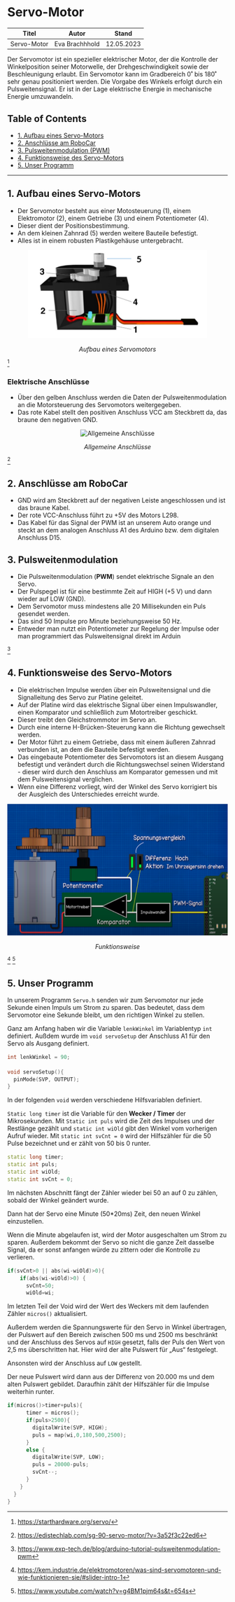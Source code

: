 # Servo-Motor

<div align = "center">
<table>
  <thead>
    <tr>
      <th align = "center">Titel</th>
      <th align = "center">Autor</th>
      <th align = "center">Stand</th>
    </tr>
  </thead>
  <tbody>
    <tr>
      <td align = "center">Servo-Motor</td>
      <td align = "center">Eva Brachhhold</td>
      <td align = "center">12.05.2023</td>
    </tr>
  </tbody>
</table>
</div>

Der Servomotor ist ein spezieller elektrischer Motor,  der die Kontrolle der Winkelposition seiner Motorwelle, der Drehgeschwindigkeit sowie der  Beschleunigung erlaubt. Ein Servomotor kann im Gradbereich 0˚ bis 180˚ sehr genau positioniert werden. Die Vorgabe des Winkels erfolgt durch ein Pulsweitensignal. Er ist in der Lage elektrische Energie in mechanische Energie umzuwandeln.

## Table of Contents

- [1. Aufbau eines Servo-Motors](#1-aufbau-eines-servo-motors)
- [2. Anschlüsse am RoboCar](#2-anschlüsse-am-robocar)
- [3. Pulsweitenmodulation (PWM)](#3-pulsweitenmodulation)
- [4. Funktionsweise des Servo-Motors](#4-funktionsweise-des-servo-motors)
- [5. Unser Programm](#5-unser-programm)

---

## 1. Aufbau eines Servo-Motors

- Der Servomotor besteht aus einer Motosteuerung (1), einem Elektromotor (2), einem Getriebe (3) und einem Potentiometer (4).
- Dieser dient der Positionsbestimmung.
- An dem kleinen Zahnrad (5) werden weitere Bauteile befestigt.
- Alles ist in einem robusten Plastikgehäuse untergebracht.

<div align = "center">
  <img src = "Aufbau.png" alt = "Aufbau eines Servomotors" width = "auto" height = "200">
<p><i>Aufbau eines Servomotors</i></p>
</div>

[^1]

### Elektrische Anschlüsse

- Über den gelben Anschluss werden die Daten der Pulsweitenmodulation an die Motorsteuerung des Servomotors weitergegeben.
- Das rote Kabel stellt den positiven Anschluss VCC am Steckbrett da, das braune den negativen GND. 

<div align = "center">
  <img src = "Elektrische Anschlüsse.png" alt = "Allgemeine Anschlüsse" width = "auto" height = "150">
<p><i>Allgemeine Anschlüsse</i></p>
</div>

[^2]

## 2. Anschlüsse am RoboCar

- GND wird am Steckbrett auf der negativen Leiste angeschlossen und ist das braune Kabel.
- Der rote VCC-Anschluss führt zu +5V des Motors L298.
- Das Kabel für das Signal der PWM ist an unserem Auto orange und steckt an dem analogen Anschluss A1 des Arduino bzw. dem digitalen Anschluss D15.

## 3. Pulsweitenmodulation

- Die Pulsweitenmodulation (**PWM**) sendet elektrische Signale an den Servo. 
- Der Pulspegel ist für eine bestimmte Zeit auf HIGH (+5 V) und dann wieder auf LOW (GND).
- Dem Servomotor muss mindestens alle 20 Millisekunden ein Puls gesendet werden.
- Das sind 50 Impulse pro Minute beziehungsweise 50 Hz.
- Entweder man nutzt ein Potentiometer zur Regelung der Impulse oder man programmiert das Pulsweitensignal direkt im Arduin

[^3]

## 4. Funktionsweise des Servo-Motors

- Die elektrischen Impulse werden über ein Pulsweitensignal und die Signalleitung des Servo zur Platine geleitet.
- Auf der Platine wird das elektrische Signal über einen Impulswandler, einen Komparator und schließlich zum Motortreiber geschickt. 
- Dieser treibt den Gleichstrommotor im Servo an.
- Durch eine interne H-Brücken-Steuerung kann die Richtung gewechselt werden.
- Der Motor führt zu einem Getriebe, dass mit einem äußeren Zahnrad verbunden ist, an dem die Bauteile befestigt werden.
- Das eingebaute Potentiometer des Servomotors ist an diesem Ausgang befestigt und verändert durch die Richtungswechsel seinen Widerstand - dieser wird durch den Anschluss am Komparator gemessen und mit dem Pulsweitensignal verglichen.
- Wenn eine Differenz vorliegt, wird der Winkel des Servo korrigiert bis der Ausgleich des Unterschiedes erreicht wurde.

<div align = "center">
  <img src = "Funktionsweise.png" alt = "Funktionsweise" width = "auto" height = "300">
<p><i>Funktionsweise</i></p>
</div>

[^4] [^5]

## 5. Unser Programm

In unserem Programm `Servo.h` senden wir zum Servomotor nur jede Sekunde einen Impuls um Strom zu sparen. Das bedeutet, dass dem Servomotor eine Sekunde bleibt, um den richtigen Winkel zu stellen. 

Ganz am Anfang haben wir die Variable `lenkWinkel` im Variablentyp `int` definiert. Außdem wurde im `void servoSetup` der Anschluss A1 für den Servo als Ausgang definiert.

```C++
int lenkWinkel = 90;
 
void servoSetup(){
  pinMode(SVP, OUTPUT);
}
```


In der folgenden `void` werden verschiedene Hilfsvariablen definiert.

`Static long timer` ist die Variable für den **Wecker / Timer** der Mikrosekunden. Mit `Static int puls` wird die Zeit des Impulses und der Restlänge gezählt und `static int wiOld` gibt den Winkel vom vorherigen Aufruf wieder. Mit `static int svCnt = 0` wird der Hilfszähler für die 50 Pulse bezeichnet und er zählt von 50 bis 0 runter.

```C++
static long timer;     
static int puls;      
static int wiOld; 
static int svCnt = 0;
```

Im nächsten Abschnitt fängt der Zähler wieder bei 50 an auf 0 zu zählen, sobald der Winkel geändert wurde.

Dann hat der Servo eine Minute (50*20ms) Zeit, den neuen Winkel einzustellen.

Wenn die Minute abgelaufen ist, wird der Motor ausgeschalten um Strom zu sparen. Außerdem bekommt der Servo so nicht die ganze Zeit dasselbe Signal, da er sonst anfangen würde zu zittern oder die Kontrolle zu verlieren.

```C++
if(svCnt>0 || abs(wi-wiOld)>0){
    if(abs(wi-wiOld)>0) {
      svCnt=50;               
      wiOld=wi;
```

Im letzten Teil der Void wird der Wert des Weckers mit dem laufenden Zähler `micros()` aktualisiert. 

Außerdem werden die Spannungswerte für den Servo in Winkel übertragen, der Pulswert auf den Bereich zwischen 500 ms und 2500 ms beschränkt und der Anschluss des Servos auf `HIGH` gesetzt, falls der Puls den Wert von 2,5 ms überschritten hat.
Hier wird der alte Pulswert für „Aus“ festgelegt.

Ansonsten wird der Anschluss auf `LOW` gestellt.

Der neue Pulswert wird dann aus der Differenz von 20.000 ms und dem alten Pulswert gebildet. Daraufhin zählt der Hilfszähler für die Impulse weiterhin runter.

```C++
if(micros()>timer+puls){
      timer = micros();       
      if(puls>2500){          
        digitalWrite(SVP, HIGH);
        puls = map(wi,0,180,500,2500);
      }
      else {                 
        digitalWrite(SVP, LOW);
        puls = 20000-puls;
        svCnt--;
      }
    }
  }
}
```

[^1]: https://starthardware.org/servo/
[^2]: https://edistechlab.com/sg-90-servo-motor/?v=3a52f3c22ed6
[^3]: https://www.exp-tech.de/blog/arduino-tutorial-pulsweitenmodulation-pwm
[^4]: https://kem.industrie.de/elektromotoren/was-sind-servomotoren-und-wie-funktionieren-sie/#slider-intro-1
[^5]: https://www.youtube.com/watch?v=g4BM1pjm64s&t=654s
